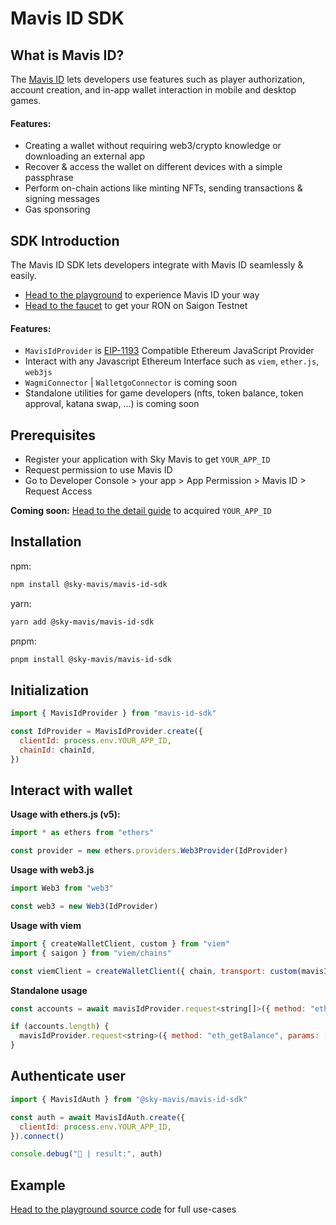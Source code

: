 # Mavis ID SDK

## What is Mavis ID?

The [Mavis ID](https://id.skymavis.com) lets developers use features such as player authorization, account creation, and in-app wallet interaction in mobile and desktop games.

#### Features:

- Creating a wallet without requiring web3/crypto knowledge or downloading an external app
- Recover & access the wallet on different devices with a simple passphrase
- Perform on-chain actions like minting NFTs, sending transactions & signing messages
- Gas sponsoring

## SDK Introduction

The Mavis ID SDK lets developers integrate with Mavis ID seamlessly & easily.

- [Head to the playground](https://mavis-id-playground.vercel.app) to experience Mavis ID your way
- [Head to the faucet](https://faucet.roninchain.com) to get your RON on Saigon Testnet

#### Features:

- `MavisIdProvider` is [EIP-1193](https://eips.ethereum.org/EIPS/eip-1193) Compatible Ethereum JavaScript Provider
- Interact with any Javascript Ethereum Interface such as `viem`, `ether.js`, `web3js`
- `WagmiConnector` | `WalletgoConnector` is coming soon
- Standalone utilities for game developers (nfts, token balance, token approval, katana swap, ...) is coming soon

## Prerequisites

- Register your application with Sky Mavis to get `YOUR_APP_ID`
- Request permission to use Mavis ID
- Go to Developer Console > your app > App Permission > Mavis ID > Request Access

**Coming soon:** [Head to the detail guide](https://docs.skymavis.com/placeholder) to acquired `YOUR_APP_ID`

## Installation

npm:

```bash
npm install @sky-mavis/mavis-id-sdk
```

yarn:

```bash
yarn add @sky-mavis/mavis-id-sdk
```

pnpm:

```bash
pnpm install @sky-mavis/mavis-id-sdk
```

## Initialization

```js
import { MavisIdProvider } from "mavis-id-sdk"

const IdProvider = MavisIdProvider.create({
  clientId: process.env.YOUR_APP_ID,
  chainId: chainId,
})
```

## Interact with wallet

**Usage with ethers.js (v5):**

```js
import * as ethers from "ethers"

const provider = new ethers.providers.Web3Provider(IdProvider)
```

**Usage with web3.js**

```js
import Web3 from "web3"

const web3 = new Web3(IdProvider)
```

**Usage with viem**

```js
import { createWalletClient, custom } from "viem"
import { saigon } from "viem/chains"

const viemClient = createWalletClient({ chain, transport: custom(mavisIdProvider) })
```

**Standalone usage**

```js
const accounts = await mavisIdProvider.request<string[]>({ method: "eth_requestAccounts" })

if (accounts.length) {
  mavisIdProvider.request<string>({ method: "eth_getBalance", params: [accounts[0], "latest"] })
}
```

## Authenticate user

```js
import { MavisIdAuth } from "@sky-mavis/mavis-id-sdk"

const auth = await MavisIdAuth.create({
  clientId: process.env.YOUR_APP_ID,
}).connect()

console.debug("🚀 | result:", auth)
```

## Example

[Head to the playground source code](https://github.com/skymavis/mavis-id-js/tree/main/apps/playground) for full use-cases
